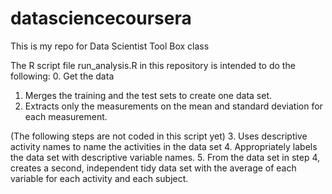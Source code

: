 datasciencecoursera
===================

This is my repo for Data Scientist Tool Box class

The R script file run_analysis.R in this repository is intended to do the following:
  0. Get the data
  1. Merges the training and the test sets to create one data set.
  2. Extracts only the measurements on the mean and standard deviation for each measurement. 
  
  (The following steps are not coded in this script yet)
  3. Uses descriptive activity names to name the activities in the data set
  4. Appropriately labels the data set with descriptive variable names. 
  5. From the data set in step 4, creates a second, independent tidy data set with the average of each variable for each activity and each subject.
